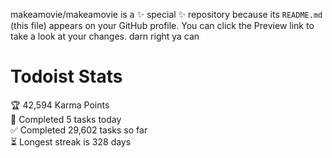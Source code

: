 makeamovie/makeamovie is a ✨ special ✨ repository because its `README.md` (this file) appears on your GitHub profile.
You can click the Preview link to take a look at your changes. darn right ya can

# Todoist Stats

<!-- TODO-IST:START -->
🏆  42,594 Karma Points           
🌸  Completed 5 tasks today           
✅  Completed 29,602 tasks so far           
⏳  Longest streak is 328 days
<!-- TODO-IST:END -->
